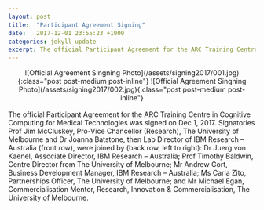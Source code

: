 ```yaml
---
layout: post
title:  "Participant Agreement Signing"
date:   2017-12-01 23:55:23 +1000
categories: jekyll update
excerpt: The official Participant Agreement for the ARC Training Centre in Cognitive Computing for Medical Technologies was signed on Dec 1, 2017.
---
```

<span style="display:block;text-align:center">
![Official Agreement Singning Photo](/assets/signing2017/001.jpg){:class="post post-medium post-inline"}
![Official Agreement Singning Photo](/assets/signing2017/002.jpg){:class="post post-medium post-inline"}
</span>
<br/>
The official Participant Agreement for the ARC Training Centre in Cognitive Computing for Medical Technologies was signed on Dec 1, 2017. Signatories Prof Jim McCluskey, Pro-Vice Chancellor (Research), The University of Melbourne and Dr Joanna Batstone, then Lab Director of IBM Research – Australia (front row), were joined by (back row, left to right): Dr Juerg von Kaenel, Associate Director, IBM Research – Australia; Prof Timothy Baldwin, Centre Director from The University of Melbourne; Mr Andrew Gort, Business Development Manager, IBM Research – Australia; Ms Carla Zito, Partnerships Officer, The University of Melbourne; and Mr Michael Egan, Commercialisation Mentor, Research, Innovation & Commercialisation, The University of Melbourne.


